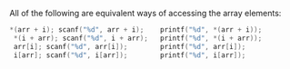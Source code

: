 All of the following are equivalent ways of accessing the array elements:

```c
*(arr + i); scanf("%d", arr + i);    printf("%d", *(arr + i));
 *(i + arr); scanf("%d", i + arr);   printf("%d", *(i + arr));
 arr[i]; scanf("%d", arr[i]);        printf("%d", arr[i]);
 i[arr]; scanf("%d", i[arr]);        printf("%d", i[arr]);
 ```
